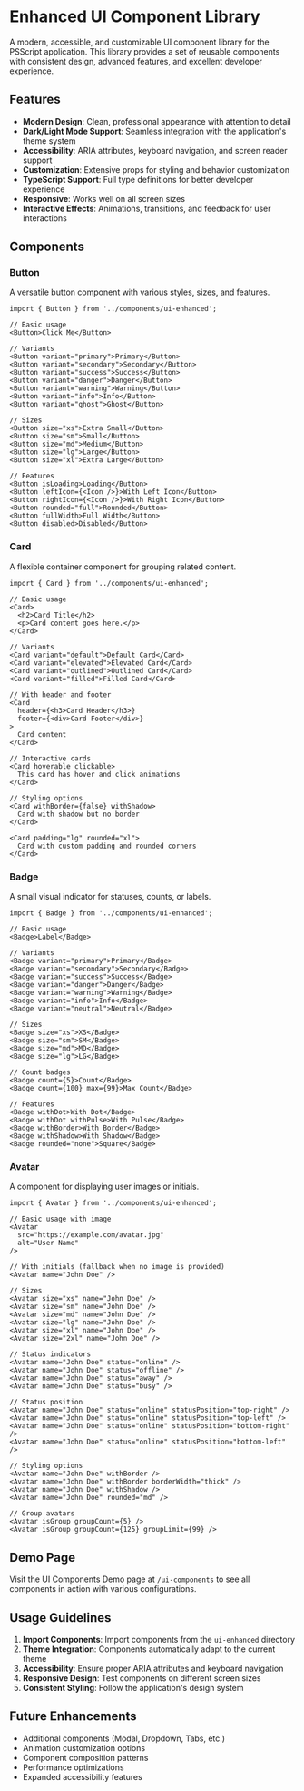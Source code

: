 # Enhanced UI Component Library

A modern, accessible, and customizable UI component library for the PSScript application. This library provides a set of reusable components with consistent design, advanced features, and excellent developer experience.

## Features

- **Modern Design**: Clean, professional appearance with attention to detail
- **Dark/Light Mode Support**: Seamless integration with the application's theme system
- **Accessibility**: ARIA attributes, keyboard navigation, and screen reader support
- **Customization**: Extensive props for styling and behavior customization
- **TypeScript Support**: Full type definitions for better developer experience
- **Responsive**: Works well on all screen sizes
- **Interactive Effects**: Animations, transitions, and feedback for user interactions

## Components

### Button

A versatile button component with various styles, sizes, and features.

```tsx
import { Button } from '../components/ui-enhanced';

// Basic usage
<Button>Click Me</Button>

// Variants
<Button variant="primary">Primary</Button>
<Button variant="secondary">Secondary</Button>
<Button variant="success">Success</Button>
<Button variant="danger">Danger</Button>
<Button variant="warning">Warning</Button>
<Button variant="info">Info</Button>
<Button variant="ghost">Ghost</Button>

// Sizes
<Button size="xs">Extra Small</Button>
<Button size="sm">Small</Button>
<Button size="md">Medium</Button>
<Button size="lg">Large</Button>
<Button size="xl">Extra Large</Button>

// Features
<Button isLoading>Loading</Button>
<Button leftIcon={<Icon />}>With Left Icon</Button>
<Button rightIcon={<Icon />}>With Right Icon</Button>
<Button rounded="full">Rounded</Button>
<Button fullWidth>Full Width</Button>
<Button disabled>Disabled</Button>
```

### Card

A flexible container component for grouping related content.

```tsx
import { Card } from '../components/ui-enhanced';

// Basic usage
<Card>
  <h2>Card Title</h2>
  <p>Card content goes here.</p>
</Card>

// Variants
<Card variant="default">Default Card</Card>
<Card variant="elevated">Elevated Card</Card>
<Card variant="outlined">Outlined Card</Card>
<Card variant="filled">Filled Card</Card>

// With header and footer
<Card 
  header={<h3>Card Header</h3>}
  footer={<div>Card Footer</div>}
>
  Card content
</Card>

// Interactive cards
<Card hoverable clickable>
  This card has hover and click animations
</Card>

// Styling options
<Card withBorder={false} withShadow>
  Card with shadow but no border
</Card>

<Card padding="lg" rounded="xl">
  Card with custom padding and rounded corners
</Card>
```

### Badge

A small visual indicator for statuses, counts, or labels.

```tsx
import { Badge } from '../components/ui-enhanced';

// Basic usage
<Badge>Label</Badge>

// Variants
<Badge variant="primary">Primary</Badge>
<Badge variant="secondary">Secondary</Badge>
<Badge variant="success">Success</Badge>
<Badge variant="danger">Danger</Badge>
<Badge variant="warning">Warning</Badge>
<Badge variant="info">Info</Badge>
<Badge variant="neutral">Neutral</Badge>

// Sizes
<Badge size="xs">XS</Badge>
<Badge size="sm">SM</Badge>
<Badge size="md">MD</Badge>
<Badge size="lg">LG</Badge>

// Count badges
<Badge count={5}>Count</Badge>
<Badge count={100} max={99}>Max Count</Badge>

// Features
<Badge withDot>With Dot</Badge>
<Badge withDot withPulse>With Pulse</Badge>
<Badge withBorder>With Border</Badge>
<Badge withShadow>With Shadow</Badge>
<Badge rounded="none">Square</Badge>
```

### Avatar

A component for displaying user images or initials.

```tsx
import { Avatar } from '../components/ui-enhanced';

// Basic usage with image
<Avatar 
  src="https://example.com/avatar.jpg" 
  alt="User Name" 
/>

// With initials (fallback when no image is provided)
<Avatar name="John Doe" />

// Sizes
<Avatar size="xs" name="John Doe" />
<Avatar size="sm" name="John Doe" />
<Avatar size="md" name="John Doe" />
<Avatar size="lg" name="John Doe" />
<Avatar size="xl" name="John Doe" />
<Avatar size="2xl" name="John Doe" />

// Status indicators
<Avatar name="John Doe" status="online" />
<Avatar name="John Doe" status="offline" />
<Avatar name="John Doe" status="away" />
<Avatar name="John Doe" status="busy" />

// Status position
<Avatar name="John Doe" status="online" statusPosition="top-right" />
<Avatar name="John Doe" status="online" statusPosition="top-left" />
<Avatar name="John Doe" status="online" statusPosition="bottom-right" />
<Avatar name="John Doe" status="online" statusPosition="bottom-left" />

// Styling options
<Avatar name="John Doe" withBorder />
<Avatar name="John Doe" withBorder borderWidth="thick" />
<Avatar name="John Doe" withShadow />
<Avatar name="John Doe" rounded="md" />

// Group avatars
<Avatar isGroup groupCount={5} />
<Avatar isGroup groupCount={125} groupLimit={99} />
```

## Demo Page

Visit the UI Components Demo page at `/ui-components` to see all components in action with various configurations.

## Usage Guidelines

1. **Import Components**: Import components from the `ui-enhanced` directory
2. **Theme Integration**: Components automatically adapt to the current theme
3. **Accessibility**: Ensure proper ARIA attributes and keyboard navigation
4. **Responsive Design**: Test components on different screen sizes
5. **Consistent Styling**: Follow the application's design system

## Future Enhancements

- Additional components (Modal, Dropdown, Tabs, etc.)
- Animation customization options
- Component composition patterns
- Performance optimizations
- Expanded accessibility features
